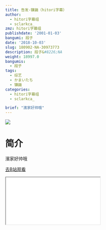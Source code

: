 ```yaml
---
title: 告发-镰鼬（hitori字幕）
author:
  - hitori字幕组
  - sclarkca_
zmz: hitori字幕组
publishdate: '2001-01-03'
bangumi: 段子
date: '2018-10-03'
slug: 180902-NA-30973773
description: 段子&#8226;NA
weight: 18997.0
bangumis:
  - 段子
tags:
  - 综艺
  - かまいたち
  - 镰鼬
categories:
  - hitori字幕组
  - sclarkca_

brief: "濱家好帅哦"
---
```

![](https://i.imgur.com/ZjsWOht.jpg)
# 简介  
濱家好帅哦  

[去B站观看](https://www.bilibili.com/video/av30973773/)
<div class ="resp-container"><iframe class="testiframe" src="//player.bilibili.com/player.html?aid=30973773"", scrolling="no", allowfullscreen="true" > </iframe></div> 
